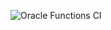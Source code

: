 ![Oracle Functions CI](https://github.com/kishoreraju2/DemoFunction/workflows/Oracle%20Functions%20CI/badge.svg?branch=master)
